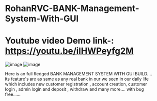 # RohanRVC-BANK-Management-System-With-GUI
# Youtube video Demo link-: https://youtu.be/iIHWPeyfg2M
![image](https://github.com/RohanRVC/RohanRVC-BANK-Management-System-With-GUI/assets/80825254/c453407e-c1ad-44a4-9c8b-c444b55ffebf)
![image](https://github.com/RohanRVC/RohanRVC-BANK-Management-System-With-GUI/assets/80825254/f82b9c75-666b-4f2c-a0db-c2b2fefa85d4)

Here is an full fledged BANK MANAGEMENT SYSTEM WITH GUI BUILD....  its feature's are as same as any real bank in our we seen in our  daily life which includes new customer registration , account creation, customer login , admin login and deposit , withdraw and many more.... with bug free......
